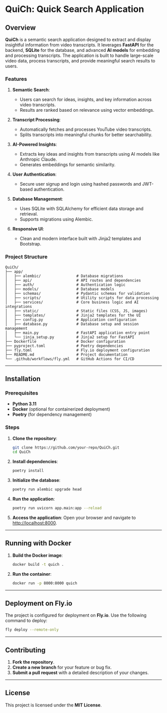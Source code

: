 # QuiCh: Quick Search Application

## Overview
**QuiCh** is a semantic search application designed to extract and display insightful information from video transcripts. It leverages **FastAPI** for the backend, **SQLite** for the database, and advanced **AI models** for embedding and processing transcripts. The application is built to handle large-scale video data, process transcripts, and provide meaningful search results to users.

### Features

1. **Semantic Search**:
   - Users can search for ideas, insights, and key information across video transcripts.
   - Results are ranked based on relevance using vector embeddings.

2. **Transcript Processing**:
   - Automatically fetches and processes YouTube video transcripts.
   - Splits transcripts into meaningful chunks for better searchability.

3. **AI-Powered Insights**:
   - Extracts key ideas and insights from transcripts using AI models like Anthropic Claude.
   - Generates embeddings for semantic similarity.

4. **User Authentication**:
   - Secure user signup and login using hashed passwords and JWT-based authentication.

5. **Database Management**:
   - Uses SQLite with SQLAlchemy for efficient data storage and retrieval.
   - Supports migrations using Alembic.

6. **Responsive UI**:
   - Clean and modern interface built with Jinja2 templates and Bootstrap.

### Project Structure

```
QuiCh/
├── app/
│   ├── alembic/                # Database migrations
│   ├── api/                    # API routes and dependencies
│   ├── auth/                   # Authentication logic
│   ├── models/                 # Database models
│   ├── schemas/                # Pydantic schemas for validation
│   ├── scripts/                # Utility scripts for data processing
│   ├── services/               # Core business logic and AI integrations
│   ├── static/                 # Static files (CSS, JS, images)
│   ├── templates/              # Jinja2 templates for the UI
│   ├── config.py               # Application configuration
│   ├── database.py             # Database setup and session management
│   ├── main.py                 # FastAPI application entry point
│   └── jinja_setup.py          # Jinja2 setup for FastAPI
├── Dockerfile                  # Docker configuration
├── pyproject.toml              # Poetry dependencies
├── fly.toml                    # Fly.io deployment configuration
├── README.md                   # Project documentation
└── .github/workflows/fly.yml   # GitHub Actions for CI/CD
```

---

## Installation

### Prerequisites

- **Python 3.11**
- **Docker** (optional for containerized deployment)
- **Poetry** (for dependency management)

### Steps

1. **Clone the repository**:
   ```bash
   git clone https://github.com/your-repo/QuiCh.git
   cd QuiCh
   ```

2. **Install dependencies**:
   ```bash
   poetry install
   ```

3. **Initialize the database**:
   ```bash
   poetry run alembic upgrade head
   ```

4. **Run the application**:
   ```bash
   poetry run uvicorn app.main:app --reload
   ```

5. **Access the application**:
   Open your browser and navigate to [http://localhost:8000](http://localhost:8000).

---

## Running with Docker

1. **Build the Docker image**:
   ```bash
   docker build -t quich .
   ```

2. **Run the container**:
   ```bash
   docker run -p 8000:8000 quich
   ```

---

## Deployment on Fly.io

The project is configured for deployment on **Fly.io**. Use the following command to deploy:

```bash
fly deploy --remote-only
```
---

## Contributing

1. **Fork the repository**.
2. **Create a new branch** for your feature or bug fix.
3. **Submit a pull request** with a detailed description of your changes.

---

## License

This project is licensed under the **MIT License**.



